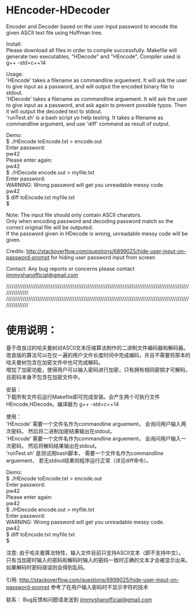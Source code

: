 # HEncoder-HDecoder
Encoder and Decoder based on the user input password to encode the given ASCII text file using Huffman tree.

Install:   
  Please download all files in order to compile successfully. Makefile will generate two executables, "HDecode" and "HEncode". Compiler used is g++ -std=c++14

Usage:  
  'HEncode' takes a filename as commandline arguement. It will ask the user to give input as a password, and will output the encoded binary file to stdout.  
  'HDecode' takes a filename as commandline arguement. It will ask the user to give input as a password, and ask again to prevent possible typos. Then it will output the decoded text to stdout.  
  'runTest.sh' is a bash script yo help testing. It takes a filename as commandline argument, and use 'diff' command as result of output.  
  
Demo:  
$ ./HEncode toEncode.txt > encode.out  
Enter password:  
pw42  
Please enter again:  
pw42  
$ ./HDecode encode.out > myfile.txt  
Enter password:  
WARNING: Wrong password will get you unreadable messy code.  
pw42  
$ diff toEncode.txt myfile.txt  
$  
  
Note: The input file should only contain ASCII charators.  
      Only when encoding password and decoding password match so the correct original file will be outputed.  
      If the password given in HDecode is wrong, unreadable messy code will be given.  

Credits: http://stackoverflow.com/questions/6899025/hide-user-input-on-password-prompt   for hiding user password input from screen  
  
Contact: Any bug reports or concerns please contact jimmyshanofficial@gmail.com  

///////////////////////////////////////////////////////////////////////////////////////////////////////////////  
///////////////////////////////////////////////////////////////////////////////////////////////////////////////  
# 使用说明：  
基于改良过的哈夫曼树对ASCII文本压缩算法制作的二进制文件编码器和解码器。 改良版的算法可以在仅一遍的用户文件长度时间中完成编码，并且不需要将原本的哈夫曼树包含在加密文件中也可完成解码。  
增加了加密功能，使得用户可以输入密码进行加密，只有拥有相同密钥才可解码，且密码本身不包含在加密文件中。  
  
安装：  
下载所有文件后运行Makefile即可完成安装。会产生两个可执行文件HEncode,HDecode。编译器为 g++ -std=c++14  
  
使用：  
  'HEncode' 需要一个文件名作为commandline arguement， 会询问用户输入两次密码， 然后将二进制加密结果输出在stdout。  
  'HEncode' 需要一个文件名作为commandline arguement， 会询问用户输入一次密码， 然后将解码结果输出在stdout。  
  'runTest.sh' 是测试用bash脚本， 需要一个文件名作为commandline arguement， 若无stdout结果则程序运行正常（详见diff命令）。  
  
Demo:   
$ ./HEncode toEncode.txt > encode.out  
Enter password:  
pw42  
Please enter again:  
pw42  
$ ./HDecode encode.out > myfile.txt  
Enter password:  
WARNING: Wrong password will get you unreadable messy code.  
pw42  
$ diff toEncode.txt myfile.txt  
$  
  
注意: 由于哈夫曼算法特性，输入文件目前只支持ASCII文本（即不支持中文）。  
     只有当加密时输入的密码和解码时输入的密码一致时正确的文本才会被显示出来。 如果解码时密码错误则会得到乱码。  
  
引用: http://stackoverflow.com/questions/6899025/hide-user-input-on-password-prompt   参考了在用户输入密码时不显示字符的技术
  
联系： Bug反馈和问题请发送到 jimmyshanofficial@gmail.com 
